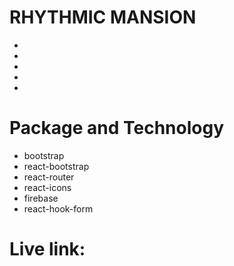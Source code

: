# RHYTHMIC MANSION

-
-
-
-
-

# Package and Technology
* bootstrap
* react-bootstrap
* react-router
* react-icons
* firebase
* react-hook-form

# Live link:
